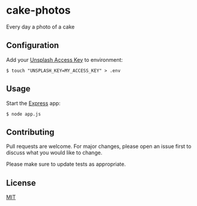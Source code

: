 # cake-photos

Every day a photo of a cake

## Configuration

Add your [Unsplash Access Key] to environment:

```
$ touch "UNSPLASH_KEY=MY_ACCESS_KEY" > .env
```

## Usage

Start the [Express] app:

```
$ node app.js
```

## Contributing

Pull requests are welcome. For major changes, please open an issue first
to discuss what you would like to change.

Please make sure to update tests as appropriate.

## License

[MIT](https://choosealicense.com/licenses/mit/)

[Unsplash Access Key]: https://unsplash.com/developers
[Express]: https://expressjs.com
